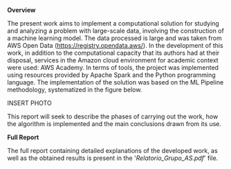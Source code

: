 **Overview**

The present work aims to implement a computational solution for studying and analyzing a problem with large-scale data, involving the construction of a machine learning model. The data processed is large and was taken from AWS Open Data (https://registry.opendata.aws/). In the development of this work, in addition to the computational capacity that its authors had at their disposal, services in the Amazon cloud environment for academic context were used: AWS Academy. In terms of tools, the project was implemented using resources provided by Apache Spark and the Python programming language. The implementation of the solution was based on the ML Pipeline methodology, systematized in the figure below.

INSERT PHOTO


This report will seek to describe the phases of carrying out the work, how the algorithm is implemented and the main conclusions drawn from its use.

**Full Report**

The full report containing detailed explanations of the developed work, as well as the obtained results is present in the '*Relatorio_Grupo_AS.pdf*' file.
